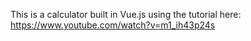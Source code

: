 This is a calculator built in Vue.js using the tutorial here: https://www.youtube.com/watch?v=m1_ih43p24s
